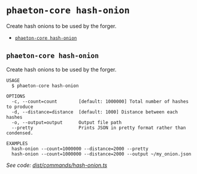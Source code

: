 `phaeton-core hash-onion`
=========================

Create hash onions to be used by the forger.

* [`phaeton-core hash-onion`](#phaeton-core-hash-onion)

## `phaeton-core hash-onion`

Create hash onions to be used by the forger.

```
USAGE
  $ phaeton-core hash-onion

OPTIONS
  -c, --count=count        [default: 1000000] Total number of hashes to produce
  -d, --distance=distance  [default: 1000] Distance between each hashes
  -o, --output=output      Output file path
  --pretty                 Prints JSON in pretty format rather than condensed.

EXAMPLES
  hash-onion --count=1000000 --distance=2000 --pretty
  hash-onion --count=1000000 --distance=2000 --output ~/my_onion.json
```

_See code: [dist/commands/hash-onion.ts](https://github.com/Phaeton-Blockchain/plaak-phaeton-core/blob/v0.0.9/dist/commands/hash-onion.ts)_
